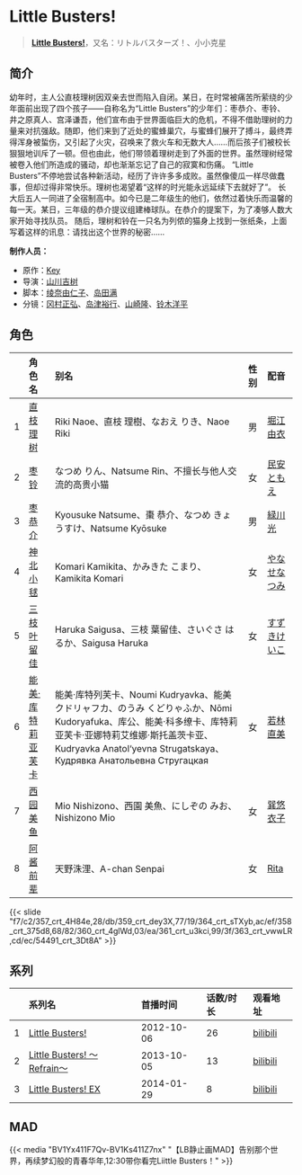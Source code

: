 # Little Busters!


> <u>**[Little Busters!](http://bgm.tv/subject/38040)**</u>，又名：リトルバスターズ！、小小克星

## 简介


幼年时，主人公直枝理树因双亲去世而陷入自闭。某日，在时常被痛苦所萦绕的少年面前出现了四个孩子——自称名为“Little Busters”的少年们：枣恭介、枣铃、井之原真人、宫泽谦吾，他们宣布由于世界面临巨大的危机，不得不借助理树的力量来对抗强敌。随即，他们来到了近处的蜜蜂巢穴，与蜜蜂们展开了搏斗，最终弄得浑身被蜇伤，又引起了火灾，召唤来了救火车和无数大人……而后孩子们被校长狠狠地训斥了一顿。但也由此，他们带领着理树走到了外面的世界。虽然理树经常被卷入他们所造成的骚动，却也渐渐忘记了自己的寂寞和伤痛。
“Little Busters”不停地尝试各种新活动，经历了许许多多成败。虽然像傻瓜一样尽做蠢事，但却过得非常快乐。理树也渴望着“这样的时光能永远延续下去就好了”。
长大后五人一同进了全宿制高中。如今已是二年级生的他们，依然过着快乐而温馨的每一天。某日，三年级的恭介提议组建棒球队。在恭介的提案下，为了凑够人数大家开始寻找队员。
随后，理树和铃在一只名为列侬的猫身上找到一张纸条，上面写着这样的讯息：请找出这个世界的秘密……

**制作人员：**
- 原作：[Key](http://bgm.tv/person/47)
- 导演：[山川吉树](http://bgm.tv/person/958)
- 脚本：[绫奈由仁子](http://bgm.tv/person/7345)、[岛田满](http://bgm.tv/person/1027)
- 分镜：[冈村正弘](http://bgm.tv/person/19197)、[岛津裕行](http://bgm.tv/person/11704)、[山崎隆](http://bgm.tv/person/12677)、[铃木洋平](http://bgm.tv/person/960)

## 角色

|     |   角色名   |   别名  | 性别 |  配音  |
|:--- |:------  |:----      |:---  |:--   |
| 1 | [直枝理树](http://bgm.tv/character/357) | Riki Naoe、直枝 理樹、なおえ りき、Naoe Riki | 男 | [堀江由衣](http://bgm.tv/person/3970) |
| 2 | [枣铃](http://bgm.tv/character/359) | なつめ りん、Natsume Rin、不擅长与他人交流的高贵小猫 | 女 | [民安ともえ](http://bgm.tv/person/5900) |
| 3 | [枣恭介](http://bgm.tv/character/364) | Kyousuke Natsume、棗 恭介、なつめ きょうすけ、Natsume Kyōsuke | 男 | [緑川光](http://bgm.tv/person/3967) |
| 4 | [神北小毬](http://bgm.tv/character/358) | Komari Kamikita、かみきた こまり、Kamikita Komari | 女 | [やなせなつみ](http://bgm.tv/person/4714) |
| 5 | [三枝叶留佳](http://bgm.tv/character/360) | Haruka Saigusa、三枝 葉留佳、さいぐさ はるか、Saigusa Haruka | 女 | [すずきけいこ](http://bgm.tv/person/6275) |
| 6 | [能美·库特莉亚芙卡](http://bgm.tv/character/361) | 能美·库特列芙卡、Noumi Kudryavka、能美 クドリャフカ、のうみ くどりゃふか、Nōmi Kudoryafuka、库公、能美·科多缭卡、库特莉亚芙卡·亚娜特莉艾维娜·斯托盖茨卡亚、Kudryavka Anatol‘yevna Strugatskaya、Кудрявка Анатольевна Стругацкая | 女 | [若林直美](http://bgm.tv/person/3934) |
| 7 | [西园美鱼](http://bgm.tv/character/363) | Mio Nishizono、西園 美魚、にしぞの みお、Nishizono Mio | 女 | [巽悠衣子](http://bgm.tv/person/5124) |
| 8 | [阿酱前辈](http://bgm.tv/character/54491) | 天野洙浬、A-chan Senpai | 女 | [Rita](http://bgm.tv/person/5742) |

{{< slide "f7/c2/357_crt_4H84e,28/db/359_crt_dey3X,77/19/364_crt_sTXyb,ac/ef/358_crt_375d8,68/82/360_crt_4glWd,03/ea/361_crt_u3kci,99/3f/363_crt_vwwLR,cd/ec/54491_crt_3Dt8A" >}}

## 系列

|     |   系列名   |   首播时间  | 话数/时长  | 观看地址 |
|:---  |:------    |:----      |:---       |:---  |
| 1 |[Little Busters!](https://bgm.tv/subject/38040)| 2012-10-06 | 26 | [bilibili](https://www.bilibili.com/bangumi/play/ep82086)  |
| 2 |[Little Busters! 〜Refrain〜](https://bgm.tv/subject/69484)| 2013-10-05 | 13 | [bilibili](https://www.bilibili.com/bangumi/play/ss3570)  |
| 3 |[Little Busters! EX](https://bgm.tv/subject/83737)| 2014-01-29 | 8 | [bilibili](https://www.bilibili.com/bangumi/play/ss3571)  |


## MAD

{{< media  "BV1Yx411F7Qv-BV1Ks411Z7nx"
"【LB静止画MAD】告别那个世界，再续梦幻般的青春华年,12:30带你看完Liittle Busters！"  >}}
